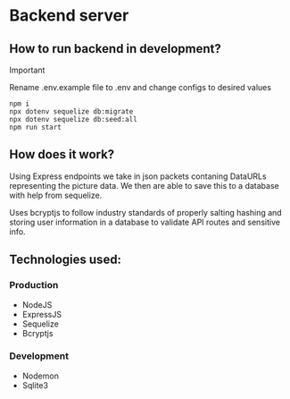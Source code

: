 # Backend server

## How to run backend in development?

> [!IMPORTANT]
> Rename .env.example file to .env and change configs to desired values

```
npm i
npx dotenv sequelize db:migrate
npx dotenv sequelize db:seed:all
npm run start
```

## How does it work?

Using Express endpoints we take in json packets contaning DataURLs representing the picture data. We then are able to save this to a database with help from sequelize.

Uses bcryptjs to follow industry standards of properly salting hashing and storing user information in a database to validate API routes and sensitive info.

## Technologies used:

### Production

-   NodeJS
-   ExpressJS
-   Sequelize
-   Bcryptjs

### Development

-   Nodemon
-   Sqlite3
